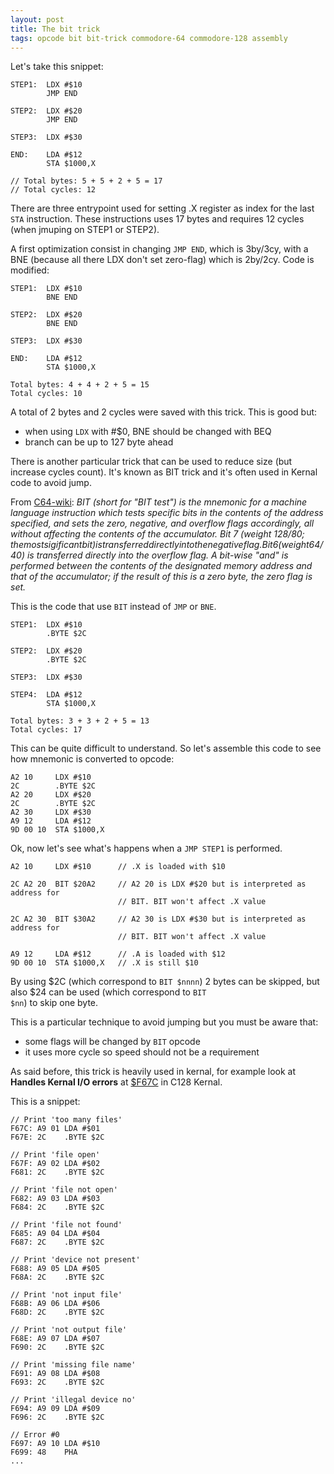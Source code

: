 ```yaml
---
layout: post
title: The bit trick
tags: opcode bit bit-trick commodore-64 commodore-128 assembly
---
```


Let's take this snippet:
``` Assembly
STEP1:  LDX #$10
        JMP END

STEP2:  LDX #$20
        JMP END

STEP3:  LDX #$30

END:    LDA #$12
        STA $1000,X

// Total bytes: 5 + 5 + 2 + 5 = 17
// Total cycles: 12
```
There are three entrypoint used for setting .X register as index for the
last <code>STA</code> instruction. These instructions uses 17 bytes and
requires 12 cycles (when jmuping on STEP1 or STEP2).

A first optimization consist in changing <code>JMP END</code>, which is
3by/3cy, with a BNE (because all there LDX don't set zero-flag)
which is 2by/2cy. Code is modified:

``` Assembly
STEP1:  LDX #$10
        BNE END

STEP2:  LDX #$20
        BNE END

STEP3:  LDX #$30

END:    LDA #$12
        STA $1000,X

Total bytes: 4 + 4 + 2 + 5 = 15
Total cycles: 10
```
A total of 2 bytes and 2 cycles were saved with this trick.
This is good but:
- when using <code>LDX</code> with #$0, BNE should be changed with BEQ
- branch can be up to 127 byte ahead

There is another particular trick that can be used to reduce size (but
increase cycles count). It's known as BIT trick and it's
often used in Kernal code to avoid jump.

From [C64-wiki](https://www.c64-wiki.com/wiki/BIT_(assembler)):
<cite>
BIT (short for "BIT test") is the mnemonic for a machine language instruction which tests specific bits in the contents of the address specified, and sets the zero, negative, and overflow flags accordingly, all without affecting the contents of the accumulator.
Bit 7 (weight 128/$80; the most sigificant bit) is transferred directly into the negative flag.
Bit 6 (weight 64/$40) is transferred directly into the overflow flag.
A bit-wise "and" is performed between the contents of the designated memory address and that of the accumulator; if the result of this is a zero byte, the zero flag is set.
</cite>

This is the code that use <code>BIT</code> instead of
<code>JMP</code> or <code>BNE</code>.

``` Assembly
STEP1:  LDX #$10
        .BYTE $2C

STEP2:  LDX #$20
        .BYTE $2C

STEP3:  LDX #$30

STEP4:  LDA #$12
        STA $1000,X

Total bytes: 3 + 3 + 2 + 5 = 13
Total cycles: 17
```
This can be quite difficult to understand. So let's assemble this code to
see how mnemonic is converted to opcode:
``` Opcode
A2 10     LDX #$10
2C        .BYTE $2C
A2 20     LDX #$20
2C        .BYTE $2C
A2 30     LDX #$30
A9 12     LDA #$12
9D 00 10  STA $1000,X
```
Ok, now let's see what's happens when a <code>JMP STEP1</code> is performed.
``` Assembly
A2 10     LDX #$10      // .X is loaded with $10

2C A2 20  BIT $20A2     // A2 20 is LDX #$20 but is interpreted as address for
                        // BIT. BIT won't affect .X value

2C A2 30  BIT $30A2     // A2 30 is LDX #$30 but is interpreted as address for
                        // BIT. BIT won't affect .X value

A9 12     LDA #$12      // .A is loaded with $12
9D 00 10  STA $1000,X   // .X is still $10
```

By using $2C (which correspond to <code>BIT $nnnn</code>) 2 bytes can be
skipped, but also $24 can be used (which correspond to <code>BIT $nn</code>) to
skip one byte.

This is a particular technique to avoid jumping but you must be aware that:
- some flags will be changed by <code>BIT</code> opcode
- it uses more cycle so speed should not be a requirement

As said before, this trick is heavily used in kernal, for example look at
**Handles Kernal I/O errors** at
[$F67C](https://c128lib.github.io/Reference/E000#F67C) in C128 Kernal.

This is a snippet:
```Opcode
// Print 'too many files'
F67C: A9 01	LDA #$01
F67E: 2C	.BYTE $2C

// Print 'file open'
F67F: A9 02	LDA #$02
F681: 2C	.BYTE $2C

// Print 'file not open'
F682: A9 03	LDA #$03
F684: 2C	.BYTE $2C

// Print 'file not found'
F685: A9 04	LDA #$04
F687: 2C	.BYTE $2C

// Print 'device not present'
F688: A9 05	LDA #$05
F68A: 2C	.BYTE $2C

// Print 'not input file'
F68B: A9 06	LDA #$06
F68D: 2C	.BYTE $2C

// Print 'not output file'
F68E: A9 07	LDA #$07
F690: 2C	.BYTE $2C

// Print 'missing file name'
F691: A9 08	LDA #$08
F693: 2C	.BYTE $2C

// Print 'illegal device no'
F694: A9 09	LDA #$09
F696: 2C	.BYTE $2C

// Error #0
F697: A9 10	LDA #$10
F699: 48	PHA
...
```
